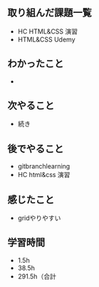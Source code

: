 ## 取り組んだ課題一覧
- HC HTML&CSS  演習
- HTML&CSS Udemy
## わかったこと
- 
## 次やること
- 続き
## 後でやること
- gitbranchlearning
- HC html&css 演習
## 感じたこと
- gridやりやすい
## 学習時間
- 1.5h
- 38.5h
- 291.5h（合計